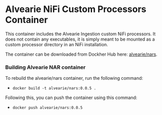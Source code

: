 # Alvearie NiFi Custom Processors Container

This container includes the Alvearie Ingestion custom NiFi processors. It does not contain any executables, it is simply meant to be mounted as a custom processor directory in an NiFi installation.

The container can be downloaded from Dockher Hub here: [alvearie/nars](https://hub.docker.com/repository/docker/alvearie/nars).


### Building Alvearie NAR container

To rebuild the alvearie/nars container, run the following command: 

- `docker build -t alvearie/nars:0.0.5 .`

Following this, you can push the container using this command:

- `docker push alvearie/nars:0.0.5`